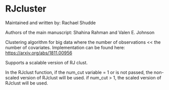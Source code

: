 # RJcluster

Maintained and written by: Rachael Shudde

Authors of the main manuscript: Shahina Rahman and Valen E. Johnson

Clustering algorithm for big data where the number of observations << the number of covariates. Implementation can be found here: https://arxiv.org/abs/1811.00956

Supports a scalable version of RJ clust.  

In the RJclust function, if the num_cut variable = 1 or is not passed, the non-scaled version of RJclust will be used. if num_cut > 1, the scaled version of RJclust will be used.
